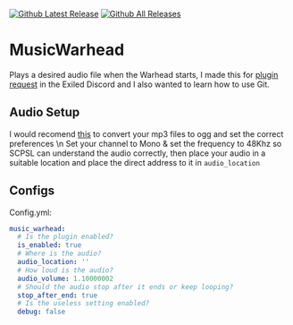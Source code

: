 [![Github Latest Release](https://img.shields.io/github/v/release/chillguy-leo/MusicWarhead)]() 
[![Github All Releases](https://img.shields.io/github/downloads/chillguy-leo/MusicWarhead/total.svg)]() 
# MusicWarhead
Plays a desired audio file when the Warhead starts, I made this for [plugin request](https://discord.com/channels/656673194693885975/656709490959450113/1341844335049707600) in the Exiled Discord and I also wanted to learn how to use Git.

## Audio Setup
I would recomend [this](https://audio.online-convert.com/convert/mp3-to-ogg) to convert your mp3 files to ogg and set the correct preferences \n
Set your channel to Mono & set the frequency to 48Khz so SCPSL can understand the audio correctly, then place your audio in a suitable location and place the direct address to it in `audio_location`

## Configs
Config.yml:
```yaml
music_warhead:
  # Is the plugin enabled?
  is_enabled: true
  # Where is the audio?
  audio_location: ''
  # How loud is the audio?
  audio_volume: 1.10000002
  # Should the audio stop after it ends or keep looping?
  stop_after_end: true
  # Is the useless setting enabled?
  debug: false
```

